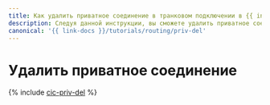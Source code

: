 ```yaml
---
title: Как удалить приватное соединение в транковом подключении в {{ interconnect-full-name }}
description: Следуя данной инструкции, вы сможете удалить приватное соединение в транковом подключении.
canonical: '{{ link-docs }}/tutorials/routing/priv-del'
---
```


# Удалить приватное соединение

{% include [cic-priv-del](../../_tutorials/routing/priv-del.md) %}

